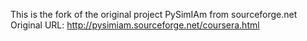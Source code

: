 This is the fork of the original project PySimIAm from sourceforge.net  
Original URL: http://pysimiam.sourceforge.net/coursera.html
